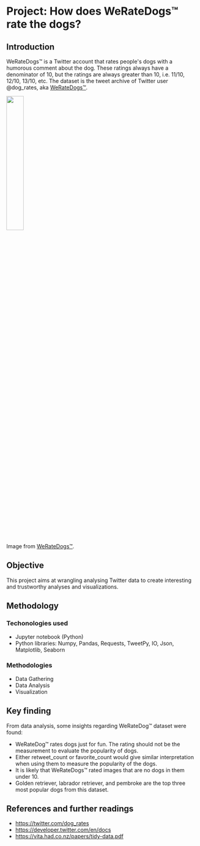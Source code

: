 # Project: How does WeRateDogs™ rate the dogs?

## Introduction
WeRateDogs™ is a Twitter account that rates people's dogs with a humorous comment about the dog. These ratings always have a denominator of 10, but the ratings are always greater than 10, i.e. 11/10, 12/10, 13/10, etc. The dataset is the tweet archive of Twitter user @dog_rates, aka [WeRateDogs™](https://twitter.com/dog_rates).

<img src="https://pbs.twimg.com/profile_images/1112594177961844736/qQK8NJT-_400x400.jpg" width=30%, hight=30%></br>
Image from [WeRateDogs™](https://twitter.com/dog_rates).

## Objective
This project aims at wrangling analysing Twitter data to create interesting and trustworthy analyses and visualizations. 

## Methodology
### Techonologies used
- Jupyter notebook (Python)
- Python libraries: Numpy, Pandas, Requests, TweetPy, IO, Json, Matplotlib, Seaborn

### Methodologies
- Data Gathering
- Data Analysis
- Visualization

## Key finding
From data analysis, some insights regarding WeRateDog™ dataset were found:
- WeRateDog™ rates dogs just for fun. The rating should not be the measurement to evaluate the popularity of dogs.
- Either retweet_count or favorite_count would give similar interpretation when using them to measure the popularity of the dogs.
- It is likely that WeRateDogs™ rated images that are no dogs in them under 10.
- Golden retriever, labrador retriever, and pembroke are the top three most popular dogs from this dataset.


## References and further readings
- https://twitter.com/dog_rates
- https://developer.twitter.com/en/docs
- https://vita.had.co.nz/papers/tidy-data.pdf
